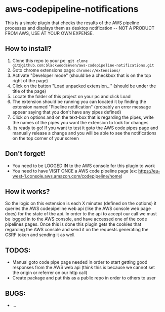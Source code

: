 # aws-codepipeline-notifications

This is a simple plugin that checks the results of the AWS pipeline processes and displays them as desktop notification
-- NOT A PRODUCT FROM AWS, USE AT YOUR OWN EXPENSE.

How to install?
---------------

 1. Clone this repo to your pc: ```git clone git@github.com:blackwoodseven/aws-codepipeline-notifications.git```
 2. Goto chrome extensions page: ```chrome://extensions/```
 3. Activate "Developer mode" (should be a checkbox that is on the top right of the page)
 4. Click on the button "Load unpacked extension..." (should be under the title of the page)
 5. Locate the folder of this project on your pc and click Load
 6. The extension should be running you can located it by finding the extension named "Pipeline notification" (probably an error message appear saying that you don't have any pipes defined)
 7. Click on options and on the text-box that is regarding the pipes, write the names of the pipes you want the extension to look for changes
 8. Its ready to go! If you want to test it goto the AWS code pipes page and manually release a change and you will be able to see the notifications on the top corner of your screen


Don't forget!
-------------

 * You need to be LOOGED IN to the AWS console for this plugin to work
 * You need to have VISIT ONCE a AWS code pipeline page (ex: https://eu-west-1.console.aws.amazon.com/codepipeline/home)


How it works?
-------------

So the logic on this extension is each X minutes (defined on the options) it queries the AWS codepipeline web api (like the AWS console web page does) for the state of the api. In order to the api to accept our call we must be logged in to the AWS console, and have accessed one of the code pipelines pages. Once this is done this plugin gets the cookies that regarding the AWS console and send it on the requests generating the CSRF token and sending it as well.


TODOS:
------

 * Manual goto code pipe page needed in order to start getting good responses from the AWS web api (think this is because we cannot set the origin or referrer on our http call)
 * Create package and put this as a public repo in order to others to user


BUGS:
-----
 * ...

